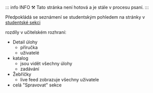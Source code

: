 
::: info INFO ⚒
Tato stránka není hotová a je stále v procesu psaní.
:::



Předpokládá se seznámení se studentským pohledem na stránky v [studentské sekci](./../../students/)

rozdíly v učitelském rozhraní:
- Detail úlohy
    - příručka
    - uživatelé
- katalog
    - jsou vidět všechny úlohy
    - zadávání
- Žebříčky
    - live feed zobrazuje všechny uživatele 
- celá "Spravovat" sekce

<!---
TODO: rozepsat
--->